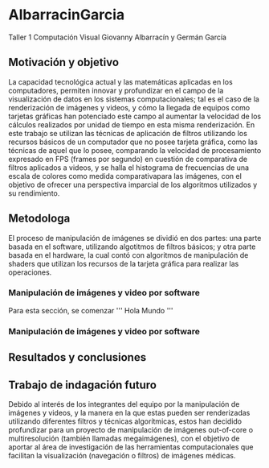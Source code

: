 # AlbarracinGarcia
Taller 1 Computación Visual Giovanny Albarracín y Germán García


## Motivación y objetivo

La capacidad tecnológica actual y las matemáticas aplicadas en los computadores, permiten innovar y profundizar en el campo de la visualización de datos en los sistemas computacionales; tal es el caso de la renderización de imágenes y videos, y cómo la llegada de equipos como tarjetas gráficas han potenciado este campo al aumentar la velocidad de los cálculos realizados por unidad de tiempo en esta misma renderización. En este trabajo se utilizan las técnicas de aplicación de filtros utilizando los recursos básicos de un computador que no posee tarjeta gráfica, como las técnicas de aquel que lo posee, comparando la velocidad de procesamiento expresado en FPS (frames por segundo) en cuestión de comparativa de filtros aplicados a videos, y se halla el histograma de frecuencias de una escala de colores como medida comparativapara las imágenes, con el objetivo de ofrecer una perspectiva imparcial de los algoritmos utilizados y su rendimiento.

## Metodologa

El proceso de manipulación de imágenes se dividió en dos partes: una parte basada en el software, utilizando algotitmos de filtros básicos; y otra parte basada en el hardware, la cual contó con algoritmos de manipulación de shaders que utilizan los recursos de la tarjeta gráfica para realizar las operaciones.

### Manipulación de imágenes y video por software

Para esta sección, se comenzar ''' Hola Mundo '''

### Manipulación de imágenes y video por software

## Resultados y conclusiones

## Trabajo de indagación futuro

Debido al interés de los integrantes del equipo por la manipulación de imágenes y videos, y la manera en la que estas pueden ser renderizadas utilizando diferentes filtros y técnicas algorítmicas, estos han decidido profundizar para un proyecto de manipulación de imágenes out-of-core o multiresolución (también llamadas megaimágenes), con el objetivo de aportar al área de investigación de las herramientas computacionales que facilitan la visualización (navegación o filtros) de imágenes médicas.
